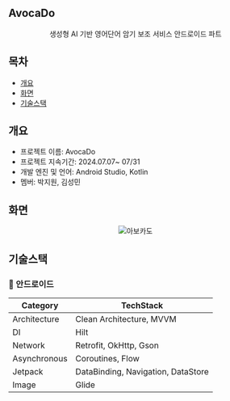 ## AvocaDo
<p align="center">
 
</p>
<div align="center">
 생성형 AI 기반 영어단어 암기 보조 서비스 안드로이드 파트
</div>

## 목차
  - [개요](#개요) 
  - [화면](#화면)
  - [기술스택](#기술스택)

## 개요
- 프로젝트 이름: AvocaDo
- 프로젝트 지속기간: 2024.07.07~ 07/31
- 개발 엔진 및 언어: Android Studio, Kotlin
- 멤버: 박지원, 김성민

## 화면
<p align="center">
  <img src="https://github.com/user-attachments/assets/ede50a6a-d1c8-4ffd-964e-d66e87752215" alt="아보카도"/>
</p>

## 기술스택

### **🤖** 안드로이드
| **Category** | **TechStack** |
| --- | --- |
| Architecture | Clean Architecture, MVVM |
| DI | Hilt |
| Network | Retrofit, OkHttp, Gson |
| Asynchronous | Coroutines, Flow |
| Jetpack | DataBinding, Navigation, DataStore |
| Image | Glide |
